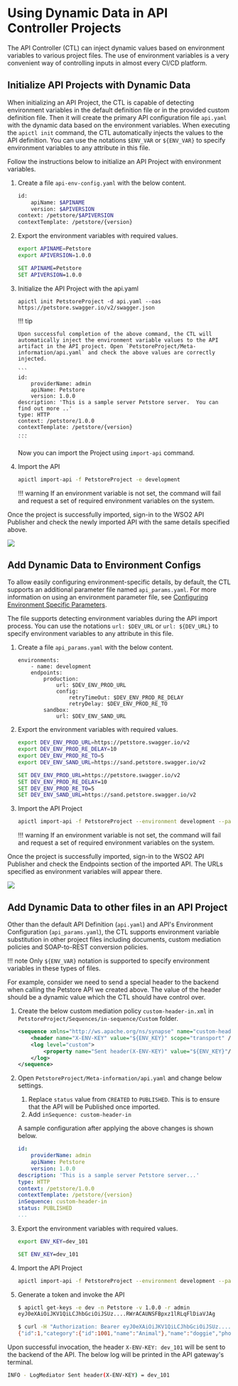 #  Using Dynamic Data in API Controller Projects

The API Controller (CTL) can inject dynamic values based on environment variables to various project files. The use of environment variables is a very convenient way of controlling inputs in almost every CI/CD platform.

## Initialize API Projects with Dynamic Data

When initializing an API Project, the CTL is capable of detecting environment variables in the default definition file or in the provided custom definition file. Then it will create the primary API configuration file `api.yaml` with the dynamic data based on the environment variables. When executing the `apictl init` command, the CTL automatically injects the values to the API definition. You can use the notations `$ENV_VAR` or `${ENV_VAR}` to specify environment variables to any attribute in this file.

Follow the instructions below to initialize an API Project with environment variables.

1.  Create a file `api-env-config.yaml` with the below content.

    ```bash
    id:
        apiName: $APINAME
        version: $APIVERSION
    context: /petstore/$APIVERSION
    contextTemplate: /petstore/{version}
    ```

2.  Export the environment variables with required values.

    ```bash tab="Linux/Mac"
    export APINAME=Petstore
    export APIVERSION=1.0.0
    ```

    ```bat tab="Windows"
    SET APINAME=Petstore
    SET APIVERSION=1.0.0
    ```

3.  Initialize the API Project with the api.yaml

    ```
    apictl init PetstoreProject -d api.yaml --oas https://petstore.swagger.io/v2/swagger.json
    ```

    !!! tip

        Upon successful completion of the above command, the CTL will automatically inject the environment variable values to the API artifact in the API project. Open `PetstoreProject/Meta-information/api.yaml` and check the above values are correctly injected.

        ```
        id:
            providerName: admin
            apiName: Petstore
            version: 1.0.0
        description: 'This is a sample server Petstore server.  You can find out more ..'
        type: HTTP
        context: /petstore/1.0.0
        contextTemplate: /petstore/{version}
        ...
        ```

    Now you can import the Project using `import-api` command.

4. Import the API

    ```bash
    apictl import-api -f PetstoreProject -e development
    ```

    !!! warning
        If an environment variable is not set, the command will fail and request a set of required environment variables on the system.

Once the project is successfully imported, sign-in to the WSO2 API Publisher and check the newly imported API with the same details specified above.

[![]({{base_path}}/assets/img/learn/api-controller/advanced-topics/dynamic-data-api-config-api-import.png)]({{base_path}}/assets/img/learn/api-controller/advanced-topics/dynamic-data-api-config-api-import.png) 

## Add Dynamic Data to Environment Configs

To allow easily configuring environment-specific details, by default, the CTL supports an additional parameter file named `api_params.yaml`. For more information on using an environment parameter file, see [Configuring Environment Specific Parameters]({{base_path}}/learn/api-controller/advanced-topics/configuring-environment-specific-parameters). 

The file supports detecting environment variables during the API import process. You can use the notations `url: $DEV_URL` or `url: ${DEV_URL}` to specify environment variables to any attribute in this file. 

1.  Create a file `api_params.yaml` with the below content.

    ```
    environments:
        - name: development
        endpoints:
            production:
                url: $DEV_ENV_PROD_URL
                config:
                    retryTimeOut: $DEV_ENV_PROD_RE_DELAY
                    retryDelay: $DEV_ENV_PROD_RE_TO
            sandbox:
                url: $DEV_ENV_SAND_URL
    ```

2.  Export the environment variables with required values.

    ```bash tab="Linux/Mac"
    export DEV_ENV_PROD_URL=https://petstore.swagger.io/v2
    export DEV_ENV_PROD_RE_DELAY=10
    export DEV_ENV_PROD_RE_TO=5
    export DEV_ENV_SAND_URL=https://sand.petstore.swagger.io/v2
    ```

    ```bat tab="Windows"
    SET DEV_ENV_PROD_URL=https://petstore.swagger.io/v2
    SET DEV_ENV_PROD_RE_DELAY=10
    SET DEV_ENV_PROD_RE_TO=5
    SET DEV_ENV_SAND_URL=https://sand.petstore.swagger.io/v2
    ```  

3.  Import the API Project

    ```bash
    apictl import-api -f PetstoreProject --environment development --params PetstoreProject/api_params.yaml --update
    ```

    !!! warning
        If an environment variable is not set, the command will fail and request a set of required environment variables on the system. 

Once the project is successfully imported, sign-in to the WSO2 API Publisher and check the Endpoints section of the imported API. The URLs specified as environment variables will appear there.

[![]({{base_path}}/assets/img/learn/api-controller/advanced-topics/dynamic-data-env-config-api-endpoints.png)]({{base_path}}/assets/img/learn/api-controller/advanced-topics/dynamic-data-env-config-api-endpoints.png) 

## Add Dynamic Data to other files in an API Project

Other than the default API Definition (`api.yaml`) and API's Environment Configuration (`api_params.yaml`), the CTL supports environment variable substitution in other project files including documents, custom mediation policies and SOAP-to-REST conversion policies.

!!! note
    Only `${ENV_VAR}` notation is supported to specify environment variables in these types of files.

For example, consider we need to send a special header to the backend when calling the Petstore API we created above. The value of the header should be a dynamic value which the CTL should have control over.

1. Create the below custom mediation policy `custom-header-in.xml` in `PetstoreProject/Sequences/in-sequence/Custom` folder.

    ```xml
    <sequence xmlns="http://ws.apache.org/ns/synapse" name="custom-header-in">
        <header name="X-ENV-KEY" value="${ENV_KEY}" scope="transport" />
        <log level="custom">
            <property name="Sent header(X-ENV-KEY)" value="${ENV_KEY}"/>
        </log>
    </sequence>
    ```

2. Open `PetstoreProject/Meta-information/api.yaml` and change below settings.

    1. Replace `status` value from `CREATED` to `PUBLISHED`. This is to ensure that the API will be Published once imported.
    2. Add `inSequence: custom-header-in`

    A sample configuration after applying the above changes is shown below.

    ```yaml
    id:
        providerName: admin
        apiName: Petstore
        version: 1.0.0
    description: 'This is a sample server Petstore server...'
    type: HTTP
    context: /petstore/1.0.0
    contextTemplate: /petstore/{version}
    inSequence: custom-header-in
    status: PUBLISHED
    ...
    ```

3. Export the environment variables with required values.

    ```bash tab="Linux/Mac"
    export ENV_KEY=dev_101
    ```

    ```bat tab="Windows"
    SET ENV_KEY=dev_101
    ```

4. Import the API Project

    ```bash
    apictl import-api -f PetstoreProject --environment development --params PetstoreProject/api_params.yaml --update
    ```

5. Generate a token and invoke the API

    ```bash
    $ apictl get-keys -e dev -n Petstore -v 1.0.0 -r admin
    eyJ0eXAiOiJKV1QiLCJhbGciOiJSUz....RWrACAUNSFBpxz1lRLqFlDiaVJAg

    $ curl -H "Authorization: Bearer eyJ0eXAiOiJKV1QiLCJhbGciOiJSUz....RWrACAUNSFBpxz1lRLqFlDiaVJAg" https://localhost:8243/petstore/1.0.0/pet/1 -k
    {"id":1,"category":{"id":1001,"name":"Animal"},"name":"doggie","photoUrls":["img/test/dog.jpeg","img/test/dog1.jpeg"],"tags":[{"id":2001,"name":"Pet"},{"id":2002,"name":"Animal"}],"status":"available"}
    ```

Upon successful invocation, the header `X-ENV-KEY: dev_101` will be sent to the backend of the API. The below log will be printed in the API gateway's terminal.

```bash
INFO - LogMediator Sent header(X-ENV-KEY) = dev_101
```
